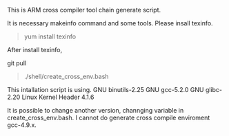 This is ARM cross compiler tool chain generate script.

It is necessary makeinfo command and some tools.
Please insall texinfo.

>yum install texinfo

After install texinfo,

git pull

>./shell/create_cross_env.bash

This intallation script is using.
GNU binutils-2.25
GNU gcc-5.2.0
GNU glibc-2.20
Linux Kernel Header 4.1.6

It is possible to change another version, channging variable in create_cross_env.bash.
I cannot do generate cross compile enviroment gcc-4.9.x.
